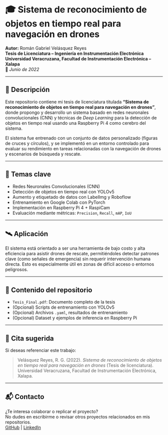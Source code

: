 # 🎓 Sistema de reconocimiento de objetos en tiempo real para navegación en drones

**Autor:** Román Gabriel Velásquez Reyes  
**Tesis de Licenciatura – Ingeniería en Instrumentación Electrónica**  
**Universidad Veracruzana, Facultad de Instrumentación Electrónica – Xalapa**  
📅 *Junio de 2022*

---

## 📘 Descripción

Este repositorio contiene mi tesis de licenciatura titulada **“Sistema de reconocimiento de objetos en tiempo real para navegación en drones”**, donde propongo y desarrollo un sistema basado en redes neuronales convolucionales (CNN) y técnicas de *Deep Learning* para la detección de objetos en tiempo real usando una Raspberry Pi 4 como cerebro del sistema.

El sistema fue entrenado con un conjunto de datos personalizado (figuras de cruces y círculos), y se implementó en un entorno controlado para evaluar su rendimiento en tareas relacionadas con la navegación de drones y escenarios de búsqueda y rescate.

---

## 🧠 Temas clave

- Redes Neuronales Convolucionales (CNN)
- Detección de objetos en tiempo real con YOLOv5
- Aumento y etiquetado de datos con LabelImg y Roboflow
- Entrenamiento en Google Colab con PyTorch
- Implementación en Raspberry Pi 4 + RaspiCam
- Evaluación mediante métricas: `Precision`, `Recall`, `mAP`, `IoU`

---

## 🛰️ Aplicación

El sistema está orientado a ser una herramienta de bajo costo y alta eficiencia para asistir drones de rescate, permitiéndoles detectar patrones clave (como señales de emergencia) sin requerir intervención humana directa. Esto es especialmente útil en zonas de difícil acceso o entornos peligrosos.

---

## 📁 Contenido del repositorio

- `Tesis_Final.pdf`: Documento completo de la tesis
- (Opcional) Scripts de entrenamiento con YOLOv5
- (Opcional) Archivos `.yaml`, resultados de entrenamiento
- (Opcional) Dataset y ejemplos de inferencia en Raspberry Pi

---

## 📝 Cita sugerida

Si deseas referenciar este trabajo:

> Velásquez Reyes, R. G. (2022). *Sistema de reconocimiento de objetos en tiempo real para navegación en drones* (Tesis de licenciatura). Universidad Veracruzana, Facultad de Instrumentación Electrónica, Xalapa.

---

## 📬 Contacto

¿Te interesa colaborar o replicar el proyecto?  
No dudes en escribirme o revisar otros proyectos relacionados en mis repositorios.  
[GitHub](https://github.com/micros-romanvelrey) | [LinkedIn](https://www.linkedin.com/in/román-velásquez-reyes-323121213)
